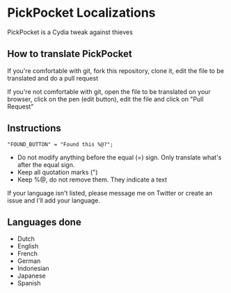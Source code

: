 # PickPocket Localizations

PickPocket is a Cydia tweak against thieves

## How to translate PickPocket

If you're comfortable with git, fork this repository, clone it, edit the file to be translated and do a pull request

If you're not comfortable with git, open the file to be translated on your browser, click on the pen (edit button), edit the file and click on "Pull Request"

## Instructions

`"FOUND_BUTTON" = "Found this %@?";`

* Do not modify anything before the equal (=) sign. Only translate what's after the equal sign.
* Keep all quotation marks (")
* Keep %@, do not remove them. They indicate a text

If your language isn't listed, please message me on Twitter or create an issue and I'll add your language.

## Languages done

* Dutch
* English
* French
* German
* Indonesian
* Japanese
* Spanish
